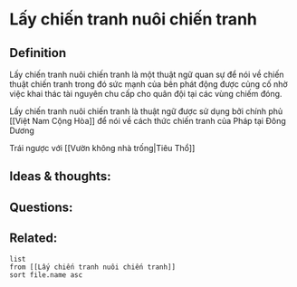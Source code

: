 # Lấy chiến tranh nuôi chiến tranh

## Definition
Lấy chiến tranh nuôi chiến tranh là một thuật ngữ quan sự để nói về chiến thuật chiến tranh trong đó sức mạnh của bên phát động được củng cố nhờ việc khai thác tài nguyên chu cấp cho quân đội tại các vùng chiếm đóng.

Lấy chiến tranh nuôi chiến tranh là thuật ngữ được sử dụng bởi chính phủ [[Việt Nam Cộng Hòa]] để nói về cách thức chiến tranh của Pháp tại Đông Dương

Trái ngược với [[Vườn không nhà trống|Tiêu Thổ]]

## Ideas & thoughts:


## Questions:


## Related:
```dataview
list
from [[Lấy chiến tranh nuôi chiến tranh]]
sort file.name asc
```